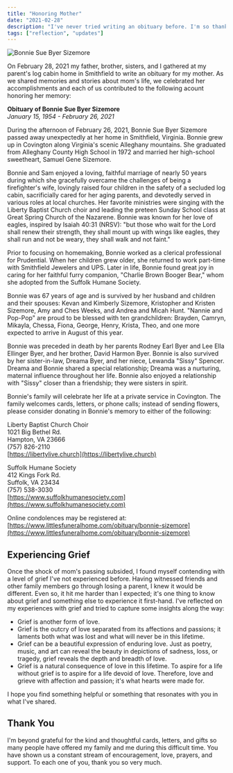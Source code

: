 ```yaml
---
title: "Honoring Mother"
date: "2021-02-28"
description: "I've never tried writing an obituary before. I'm so thankful I had my father, brother, and sisters there to collaborate with as we shared memories and stories about mom's life."
tags: ["reflection", "updates"]
---
```


![Bonnie Sue Byer Sizemore](https://kmsmedia.kevansizemore.com/image/2021-02-28_honoring_mother.png)

On February 28, 2021 my father, brother, sisters, and I gathered at my parent's log cabin home in Smithfield to write an obituary for my mother. As we shared memories and stories about mom's life, we celebrated her accomplishments and each of us contributed to the following acount honoring her memory:

**Obituary of Bonnie Sue Byer Sizemore** <br /> *January 15, 1954 - February 26, 2021*

During the afternoon of February 26, 2021, Bonnie Sue Byer Sizemore passed away unexpectedly at her home in Smithfield, Virginia. Bonnie grew up in Covington along Virginia's scenic Alleghany mountains. She graduated from Alleghany County High School in 1972 and married her high-school sweetheart, Samuel Gene Sizemore.

Bonnie and Sam enjoyed a loving, faithful marriage of nearly 50 years during which she gracefully overcame the challenges of being a firefighter's wife, lovingly raised four children in the safety of a secluded log cabin, sacrificially cared for her aging parents, and devotedly served in various roles at local churches. Her favorite ministries were singing with the Liberty Baptist Church choir and leading the preteen Sunday School class at Great Spring Church of the Nazarene. Bonnie was known for her love of eagles, inspired by Isaiah 40:31 (NRSV): "but those who wait for the Lord shall renew their strength, they shall mount up with wings like eagles, they shall run and not be weary, they shall walk and not faint."

Prior to focusing on homemaking, Bonnie worked as a clerical professional for Prudential. When her children grew older, she returned to work part-time with Smithfield Jewelers and UPS. Later in life, Bonnie found great joy in caring for her faithful furry companion, "Charlie Brown Booger Bear," whom she adopted from the Suffolk Humane Society.

Bonnie was 67 years of age and is survived by her husband and children and their spouses: Kevan and Kimberly Sizemore, Kristopher and Kristen Sizemore, Amy and Ches Weeks, and Andrea and Micah Hunt. "Nannie and Pop-Pop" are proud to be blessed with ten grandchildren: Brayden, Camryn, Mikayla, Chessa, Fiona, George, Henry, Krista, Theo, and one more expected to arrive in August of this year.

Bonnie was preceded in death by her parents Rodney Earl Byer and Lee Ella Ellinger Byer, and her brother, David Harmon Byer. Bonnie is also survived by her sister-in-law, Dreama Byer, and her niece, Lewanda "Sissy" Spencer. Dreama and Bonnie shared a special relationship; Dreama was a nurturing, maternal influence throughout her life. Bonnie also enjoyed a relationship with "Sissy" closer than a friendship; they were sisters in spirit. 

Bonnie's family will celebrate her life at a private service in Covington. The family welcomes cards, letters, or phone calls; instead of sending flowers, please consider donating in Bonnie's memory to either of the following: 

Liberty Baptist Church Choir<br/>
1021 Big Bethel Rd.<br/>
Hampton, VA 23666<br/>
(757) 826-2110<br/>
[https://libertylive.church](https://libertylive.church)

Suffolk Humane Society<br/>
412 Kings Fork Rd.<br/>
Suffolk, VA 23434<br/>
(757) 538-3030<br/>
[https://www.suffolkhumanesociety.com](https://www.suffolkhumanesociety.com)

Online condolences may be registered at: [https://www.littlesfuneralhome.com/obituary/bonnie-sizemore](https://www.littlesfuneralhome.com/obituary/bonnie-sizemore)

## Experiencing Grief

Once the shock of mom's passing subsided, I found myself contending with a level of grief I've not experienced before. Having witnessed friends and other family members go through losing a parent, I knew it would be different. Even so, it hit me harder than I expected; it's one thing to know about grief and something else to experience it first-hand. I've reflected on my experiences with grief and tried to capture some insights along the way:

- Grief is another form of love.
- Grief is the outcry of love separated from its affections and passions; it laments both what was lost and what will never be in this lifetime.
- Grief can be a beautiful expression of enduring love. Just as poetry, music, and art can reveal the beauty in depictions of sadness, loss, or tragedy, grief reveals the depth and breadth of love.
- Grief is a natural consequence of love in this lifetime. To aspire for a life without grief is to aspire for a life devoid of love. Therefore, love and grieve with affection and passion; it's what hearts were made for.

I hope you find something helpful or something that resonates with you in what I've shared.

## Thank You

I'm beyond grateful for the kind and thoughtful cards, letters, and gifts so many people have offered my family and me during this difficult time. You have shown us a constant stream of encouragement, love, prayers, and support. To each one of you, thank you so very much.
